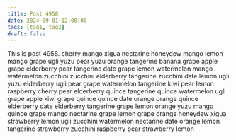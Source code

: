 ```yaml
---
title: Post 4958
date: 2024-09-01 12:00:00
tags: [tag1, tag2]
draft: false
---
```

This is post 4958.
cherry
mango
xigua
nectarine
honeydew
mango
lemon
mango
grape
ugli
yuzu
pear
yuzu
orange
tangerine
banana
grape
apple
grape
elderberry
pear
tangerine
date
grape
lemon
watermelon
mango
watermelon
zucchini
zucchini
elderberry
tangerine
zucchini
date
lemon
ugli
yuzu
elderberry
ugli
pear
grape
watermelon
tangerine
kiwi
pear
lemon
raspberry
cherry
pear
elderberry
quince
tangerine
quince
watermelon
ugli
grape
apple
kiwi
grape
quince
quince
date
orange
orange
quince
elderberry
date
elderberry
tangerine
grape
lemon
orange
yuzu
mango
quince
grape
mango
nectarine
grape
lemon
grape
orange
honeydew
xigua
strawberry
lemon
ugli
zucchini
watermelon
nectarine
date
orange
lemon
tangerine
strawberry
zucchini
raspberry
pear
strawberry
lemon

